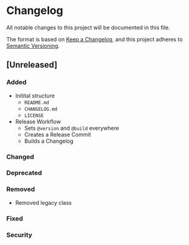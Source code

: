 # Changelog
All notable changes to this project will be documented in this file.

The format is based on [Keep a Changelog](https://keepachangelog.com/en/1.0.0/),
and this project adheres to [Semantic Versioning](https://semver.org/spec/v2.0.0.html).

## [Unreleased]
### Added
- Initital structure
  - `README.md`
  - `CHANGELOG.md`
  - `LICENSE`
- Release Workflow
  - Sets `@version` and `@build` everywhere
  - Creates a Release Commit
  - Builds a Changelog
### Changed
### Deprecated
### Removed
- Removed legacy class
### Fixed
### Security